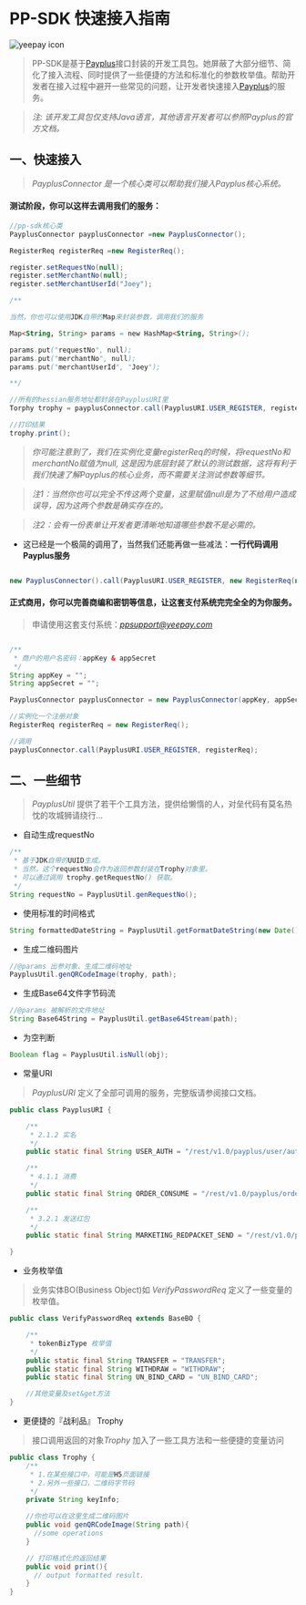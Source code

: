 # PP-SDK 快速接入指南

![yeepay icon](http://www.yeepay.com/images/logo.png)

> PP-SDK是基于[Payplus](http://payplus.yeepay.com)接口封装的开发工具包。她屏蔽了大部分细节、简化了接入流程、同时提供了一些便捷的方法和标准化的参数枚举值。帮助开发者在接入过程中避开一些常见的问题，让开发者快速接入[Payplus](http://payplus.yeepay.com)的服务。  

> *注: 该开发工具包仅支持Java语言，其他语言开发者可以参照Payplus的官方文档。*

## 一、快速接入

> *PayplusConnector 是一个核心类可以帮助我们接入Payplus核心系统。*

#### 测试阶段，你可以这样去调用我们的服务：

```java
//pp-sdk核心类
PayplusConnector payplusConnector =new PayplusConnector();

RegisterReq registerReq =new RegisterReq();

register.setRequestNo(null);
register.setMerchantNo(null);
register.setMerchantUserId("Joey");

/**

当然，你也可以使用JDK自带的Map来封装参数，调用我们的服务

Map<String, String> params = new HashMap<String, String>();

params.put("requestNo", null);
params.put("merchantNo", null);
params.put("merchantUserId", "Joey");

**/

//所有的hessian服务地址都封装在PayplusURI里
Torphy trophy = payplusConnector.call(PayplusURI.USER_REGISTER, registerReq);

//打印结果
trophy.print();

```

>*你可能注意到了，我们在实例化变量registerReq的时候，将requestNo和merchantNo赋值为null, 这是因为底层封装了默认的测试数据，这将有利于我们快速了解Payplus的核心业务，而不需要关注测试参数等细节。*

>*注1：当然你也可以完全不传这两个变量，这里赋值null是为了不给用户造成误导，因为这两个参数是确实存在的。*

>*注2：会有一份表单让开发者更清晰地知道哪些参数不是必需的。*

* 这已经是一个极简的调用了，当然我们还能再做一些减法：**一行代码调用Payplus服务**

```java

new PayplusConnector().call(PayplusURI.USER_REGISTER, new RegisterReq(null, null, "Joey")).print();

```
#### 正式商用，你可以完善商编和密钥等信息，让这套支付系统完完全全的为你服务。

> 申请使用这套支付系统：*<ppsupport@yeepay.com>*

```java

/**
 * 商户的用户名密码：appKey & appSecret
 */
String appKey = "";
String appSecret = "";

PayplusConnector payplusConnector = new PayplusConnector(appKey, appSecret);

//实例化一个注册对象
RegisterReq registerReq = new RegisterReq();

//调用
payplusConnector.call(PayplusURI.USER_REGISTER, registerReq);

```

## 二、一些细节
> *PayplusUtil* 提供了若干个工具方法，提供给懒惰的人，对垒代码有莫名热忱的攻城狮请绕行...  

* 自动生成requestNo

```java
/**
 * 基于JDK自带的UUID生成。
 * 当然，这个requestNo会作为返回参数封装在Trophy对象里。
 * 可以通过调用 trophy.getRequestNo() 获取。
 */
String requestNo = PayplusUtil.genRequestNo();
```

* 使用标准的时间格式

```java
String formattedDateString = PayplusUtil.getFormatDateString(new Date());
```

* 生成二维码图片

```java
//@params 出参对象、生成二维码地址
PayplusUtil.genQRCodeImage(trophy, path);
```

* 生成Base64文件字节码流

```java
//@params 被解析的文件地址
String Base64String = PayplusUtil.getBase64Stream(path);
```

* 为空判断

```java
Boolean flag = PayplusUtil.isNull(obj);
```

* 常量URI  
 
>*PayplusURI* 定义了全部可调用的服务，完整版请参阅接口文档。

```java
public class PayplusURI {

    /**
     * 2.1.2 实名
     */
    public static final String USER_AUTH = "/rest/v1.0/payplus/user/auth";

    /**
     * 4.1.1 消费
     */
    public static final String ORDER_CONSUME = "/rest/v1.0/payplus/order/consume";

    /**
     * 3.2.1 发送红包
     */
    public static final String MARKETING_REDPACKET_SEND = "/rest/v1.0/payplus/merchant/sendRedPacket";

}

```

* 业务枚举值  

>业务实体BO(Business Object)如 *VerifyPasswordReq* 定义了一些变量的枚举值。

```java
public class VerifyPasswordReq extends BaseBO {

    /**
     * tokenBizType 枚举值
     */
    public static final String TRANSFER = "TRANSFER";
    public static final String WITHDRAW = "WITHDRAW";
    public static final String UN_BIND_CARD = "UN_BIND_CARD";

    //其他变量及set&get方法
}
```
* 更便捷的『战利品』 Trophy

>接口调用返回的对象*Trophy* 加入了一些工具方法和一些便捷的变量访问

```java
public class Trophy {
    /**
     * 1.在某些接口中，可能是H5页面链接
     * 2.另外一些接口，二维码字节码
     */
    private String keyInfo;

    //你也可以在这里生成二维码图片
    public void genQRCodeImage(String path){
      //some operations
    }

    // 打印格式化的返回结果
    public void print(){
      // output formatted result.
    }
}
```
